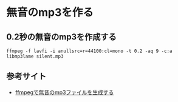 # 無音のmp3を作る

## 0.2秒の無音のmp3を作成する

```
ffmpeg -f lavfi -i anullsrc=r=44100:cl=mono -t 0.2 -aq 9 -c:a libmp3lame silent.mp3
```

## 参考サイト

- [ffmpegで無音のmp3ファイルを生成する](https://blog.symdon.info/posts/1642239398/)